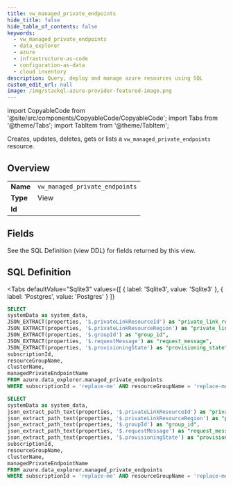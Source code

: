 ```yaml
--- 
title: vw_managed_private_endpoints
hide_title: false
hide_table_of_contents: false
keywords:
  - vw_managed_private_endpoints
  - data_explorer
  - azure
  - infrastructure-as-code
  - configuration-as-data
  - cloud inventory
description: Query, deploy and manage azure resources using SQL
custom_edit_url: null
image: /img/stackql-azure-provider-featured-image.png
---
```


import CopyableCode from '@site/src/components/CopyableCode/CopyableCode';
import Tabs from '@theme/Tabs';
import TabItem from '@theme/TabItem';

Creates, updates, deletes, gets or lists a <code>vw_managed_private_endpoints</code> resource.

## Overview
<table><tbody>
<tr><td><b>Name</b></td><td><code>vw_managed_private_endpoints</code></td></tr>
<tr><td><b>Type</b></td><td>View</td></tr>
<tr><td><b>Id</b></td><td><CopyableCode code="azure.data_explorer.vw_managed_private_endpoints" /></td></tr>
</tbody></table>

## Fields

See the SQL Definition (view DDL) for fields returned by this view.

## SQL Definition

<Tabs
defaultValue="Sqlite3"
values={[
{ label: 'Sqlite3', value: 'Sqlite3' },
{ label: 'Postgres', value: 'Postgres' }
]}
>
<TabItem value="Sqlite3">

```sql
SELECT
systemData as system_data,
JSON_EXTRACT(properties, '$.privateLinkResourceId') as "private_link_resource_id",
JSON_EXTRACT(properties, '$.privateLinkResourceRegion') as "private_link_resource_region",
JSON_EXTRACT(properties, '$.groupId') as "group_id",
JSON_EXTRACT(properties, '$.requestMessage') as "request_message",
JSON_EXTRACT(properties, '$.provisioningState') as "provisioning_state",
subscriptionId,
resourceGroupName,
clusterName,
managedPrivateEndpointName
FROM azure.data_explorer.managed_private_endpoints
WHERE subscriptionId = 'replace-me' AND resourceGroupName = 'replace-me' AND clusterName = 'replace-me';
```

</TabItem>
<TabItem value="Postgres">

```sql
SELECT
systemData as system_data,
json_extract_path_text(properties, '$.privateLinkResourceId') as "private_link_resource_id",
json_extract_path_text(properties, '$.privateLinkResourceRegion') as "private_link_resource_region",
json_extract_path_text(properties, '$.groupId') as "group_id",
json_extract_path_text(properties, '$.requestMessage') as "request_message",
json_extract_path_text(properties, '$.provisioningState') as "provisioning_state",
subscriptionId,
resourceGroupName,
clusterName,
managedPrivateEndpointName
FROM azure.data_explorer.managed_private_endpoints
WHERE subscriptionId = 'replace-me' AND resourceGroupName = 'replace-me' AND clusterName = 'replace-me';
```

</TabItem>
</Tabs>
